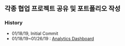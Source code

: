 ## 각종 협업 프로젝트 공유 및 포트폴리오 작성

### History
 - 01/18/19, Initial Commit
 - 01/18/19~01/26/19 : [Analytics Dashboard](yejin0216.github.io/project/analyticsDashboard/index.html)